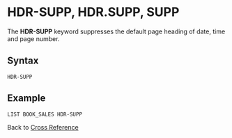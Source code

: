 # HDR-SUPP, HDR.SUPP, SUPP  

<PageHeader />

The **HDR-SUPP** keyword suppresses the default page heading of date, time and page number.

## Syntax

```
HDR-SUPP
```

## Example

```
LIST BOOK_SALES HDR-SUPP
```

Back to [Cross Reference](./../README.md)

<PageFooter />
